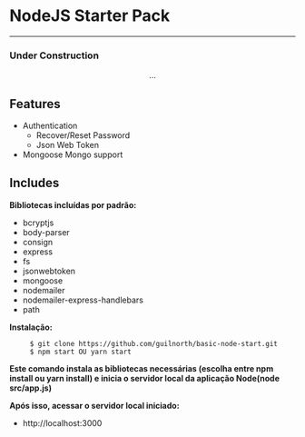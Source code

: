 # NodeJS Starter Pack
________

### Under Construction

<p align='center' >...</p>

## Features
- Authentication
  - Recover/Reset Password
  - Json Web Token
- Mongoose Mongo support

## Includes

**Bibliotecas incluídas por padrão:** 
- bcryptjs
- body-parser
- consign
- express
- fs
- jsonwebtoken
- mongoose
- nodemailer
- nodemailer-express-handlebars
- path

**Instalação:** 

         $ git clone https://github.com/guilnorth/basic-node-start.git
         $ npm start OU yarn start

**Este comando instala as bibliotecas necessárias (escolha entre npm install ou yarn install) e inicia o servidor local da aplicação Node(node src/app.js)**

**Após isso, acessar o servidor local iniciado:**
- http://localhost:3000





